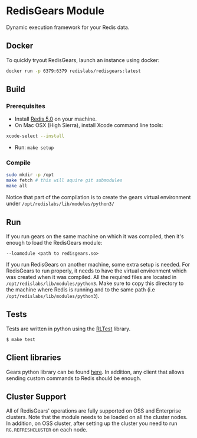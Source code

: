 # RedisGears Module
Dynamic execution framework for your Redis data.

## Docker
To quickly tryout RedisGears, launch an instance using docker:

```sh
docker run -p 6379:6379 redislabs/redisgears:latest
```

## Build

### Prerequisites
* Install [Redis 5.0](https://redis.io/) on your machine.
* On Mac OSX (High Sierra), install Xcode command line tools:

```bash
xcode-select --install
```

* Run: `make setup`

### Compile
```bash
sudo mkdir -p /opt
make fetch # this will aquire git submodules
make all
```
Notice that part of the compilation is to create the gears virtual environment under `/opt/redislabs/lib/modules/python3/`

## Run
If you run gears on the same machine on which it was compiled, then it's enough to load the RedisGears module:

`--loamodule <path to redisgears.so>`

If you run RedisGears on another machine, some extra setup is needed. For RedisGears to run properly, it needs to have the virtual environment which was created when it was compiled. All the required files are located in `/opt/redislabs/lib/modules/python3`. Make sure to copy this directory to the machine where Redis is running and to the same path (i.e `/opt/redislabs/lib/modules/python3`).

## Tests
Tests are written in python using the [RLTest](https://github.com/RedisLabsModules/RLTest) library.
```
$ make test
```

## Client libraries
Gears python library can be found [here](https://github.com/RedisGears/redisgears-py).
In addition, any client that allows sending custom commands to Redis should be enough.

## Cluster Support
All of RedisGears' operations are fully supported on OSS and Enterprise clusters. Note that the module needs to be loaded on all the cluster nodes. In addition, on OSS cluster, after setting up the cluster you need to run `RG.REFRESHCLUSTER` on each node.
